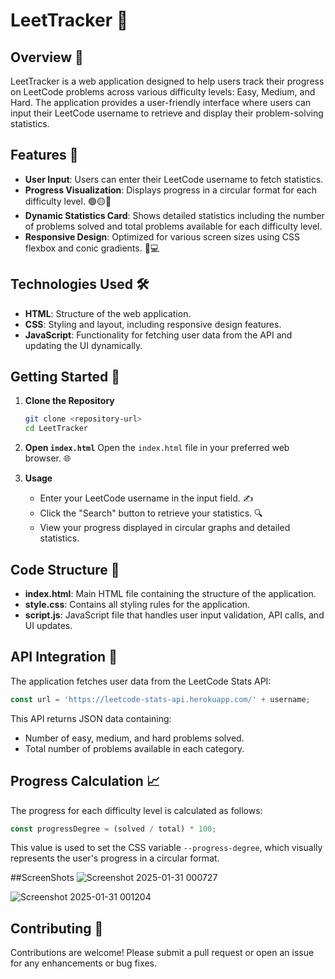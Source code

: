 # LeetTracker 🎉

## Overview 🌟
LeetTracker is a web application designed to help users track their progress on LeetCode problems across various difficulty levels: Easy, Medium, and Hard. The application provides a user-friendly interface where users can input their LeetCode username to retrieve and display their problem-solving statistics.

## Features 🚀
- **User Input**: Users can enter their LeetCode username to fetch statistics.
- **Progress Visualization**: Displays progress in a circular format for each difficulty level. 🟢🟡🔴
- **Dynamic Statistics Card**: Shows detailed statistics including the number of problems solved and total problems available for each difficulty level.
- **Responsive Design**: Optimized for various screen sizes using CSS flexbox and conic gradients. 📱💻

## Technologies Used 🛠️
- **HTML**: Structure of the web application.
- **CSS**: Styling and layout, including responsive design features.
- **JavaScript**: Functionality for fetching user data from the API and updating the UI dynamically.

## Getting Started 🚧
1. **Clone the Repository**
   ```bash
   git clone <repository-url>
   cd LeetTracker
   ```

2. **Open `index.html`**
   Open the `index.html` file in your preferred web browser. 🌐

3. **Usage**
   - Enter your LeetCode username in the input field. ✍️
   - Click the "Search" button to retrieve your statistics. 🔍
   - View your progress displayed in circular graphs and detailed statistics.

## Code Structure 📂
- **index.html**: Main HTML file containing the structure of the application.
- **style.css**: Contains all styling rules for the application.
- **script.js**: JavaScript file that handles user input validation, API calls, and UI updates.

## API Integration 🔗
The application fetches user data from the LeetCode Stats API:
```javascript
const url = 'https://leetcode-stats-api.herokuapp.com/' + username;
```
This API returns JSON data containing:
- Number of easy, medium, and hard problems solved.
- Total number of problems available in each category.

## Progress Calculation 📈
The progress for each difficulty level is calculated as follows:
```javascript
const progressDegree = (solved / total) * 100;
```
This value is used to set the CSS variable `--progress-degree`, which visually represents the user's progress in a circular format.

##ScreenShots
![Screenshot 2025-01-31 000727](https://github.com/user-attachments/assets/b116ee1f-ef9c-43ae-ab14-ad5d4a6ad7d1)

![Screenshot 2025-01-31 001204](https://github.com/user-attachments/assets/d44122e1-bc24-4d0a-91c8-fe43f4a4b2dd)

## Contributing 🤝
Contributions are welcome! Please submit a pull request or open an issue for any enhancements or bug fixes.
